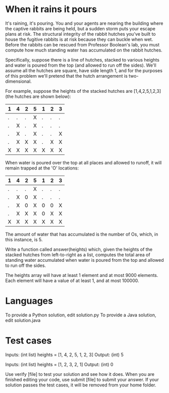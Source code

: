 When it rains it pours
======================

It's raining, it's pouring. You and your agents are nearing the building where the captive rabbits are being held, but a sudden storm puts your escape plans at risk. The structural integrity of the rabbit hutches you've built to house the fugitive rabbits is at risk because they can buckle when wet. Before the rabbits can be rescued from Professor Boolean's lab, you must compute how much standing water has accumulated on the rabbit hutches. 

Specifically, suppose there is a line of hutches, stacked to various heights and water is poured from the top (and allowed to run off the sides). We'll assume all the hutches are square, have side length 1, and for the purposes of this problem we'll pretend that the hutch arrangement is two-dimensional.

For example, suppose the heights of the stacked hutches are [1,4,2,5,1,2,3] (the hutches are shown below):

| 1 | 4 | 2 | 5 | 1 | 2 | 3 |
| - | - | - | - | - | - | - |
| . | . | . | X | . | . | . |
| . | X | . | X | . | . | . | 
| . | X | . | X | . | . | X |
| . | X | X | X | . | X | X |
| X | X | X | X | X | X | X |


When water is poured over the top at all places and allowed to runoff, it will remain trapped at the 'O' locations:

| 1 | 4 | 2 | 5 | 1 | 2 | 3 |
| - | - | - | - | - | - | - |
| . | . | . | X | . | . | . |
| . | X | 0 | X | . | . | . | 
| . | X | 0 | X | 0 | 0 | X |
| . | X | X | X | 0 | X | X |
| X | X | X | X | X | X | X |

The amount of water that has accumulated is the number of Os, which, in this instance, is 5.

Write a function called answer(heights) which, given the heights of the stacked hutches from left-to-right as a list, computes the total area of standing water accumulated when water is poured from the top and allowed to run off the sides. 

The heights array will have at least 1 element and at most 9000 elements. Each element will have a value of at least 1, and at most 100000.

Languages
=========

To provide a Python solution, edit solution.py
To provide a Java solution, edit solution.java

Test cases
==========

Inputs:
    (int list) heights = [1, 4, 2, 5, 1, 2, 3]
Output:
    (int) 5

Inputs:
    (int list) heights = [1, 2, 3, 2, 1]
Output:
    (int) 0

Use verify [file] to test your solution and see how it does. When you are finished editing your code, use submit [file] to submit your answer. If your solution passes the test cases, it will be removed from your home folder.
